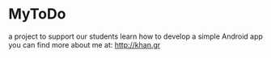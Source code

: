 # MyToDo
a project to support our students learn how to develop a simple Android app
you can find more about me at: http://khan.gr

